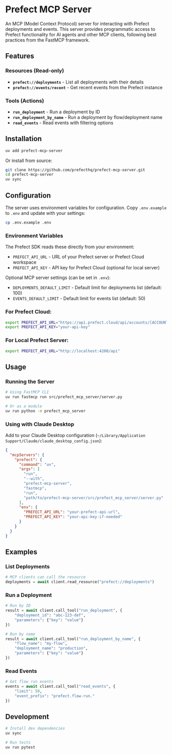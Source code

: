 # Prefect MCP Server

An MCP (Model Context Protocol) server for interacting with Prefect deployments and events. This server provides programmatic access to Prefect functionality for AI agents and other MCP clients, following best practices from the FastMCP framework.

## Features

### Resources (Read-only)
- **`prefect://deployments`** - List all deployments with their details
- **`prefect://events/recent`** - Get recent events from the Prefect instance

### Tools (Actions)
- **`run_deployment`** - Run a deployment by ID
- **`run_deployment_by_name`** - Run a deployment by flow/deployment name
- **`read_events`** - Read events with filtering options

## Installation

```bash
uv add prefect-mcp-server
```

Or install from source:
```bash
git clone https://github.com/prefecthq/prefect-mcp-server.git
cd prefect-mcp-server
uv sync
```

## Configuration

The server uses environment variables for configuration. Copy `.env.example` to `.env` and update with your settings:

```bash
cp .env.example .env
```

### Environment Variables

The Prefect SDK reads these directly from your environment:
- `PREFECT_API_URL` - URL of your Prefect server or Prefect Cloud workspace  
- `PREFECT_API_KEY` - API key for Prefect Cloud (optional for local server)

Optional MCP server settings (can be set in `.env`):
- `DEPLOYMENTS_DEFAULT_LIMIT` - Default limit for deployments list (default: 100)
- `EVENTS_DEFAULT_LIMIT` - Default limit for events list (default: 50)

### For Prefect Cloud:
```bash
export PREFECT_API_URL="https://api.prefect.cloud/api/accounts/[ACCOUNT_ID]/workspaces/[WORKSPACE_ID]"
export PREFECT_API_KEY="your-api-key"
```

### For Local Prefect Server:
```bash
export PREFECT_API_URL="http://localhost:4200/api"
```

## Usage

### Running the Server

```bash
# Using FastMCP CLI
uv run fastmcp run src/prefect_mcp_server/server.py

# Or as a module
uv run python -m prefect_mcp_server
```

### Using with Claude Desktop

Add to your Claude Desktop configuration (`~/Library/Application Support/Claude/claude_desktop_config.json`):

```json
{
  "mcpServers": {
    "prefect": {
      "command": "uv",
      "args": [
        "run",
        "--with",
        "prefect-mcp-server",
        "fastmcp",
        "run",
        "path/to/prefect-mcp-server/src/prefect_mcp_server/server.py"
      ],
      "env": {
        "PREFECT_API_URL": "your-prefect-api-url",
        "PREFECT_API_KEY": "your-api-key-if-needed"
      }
    }
  }
}
```

## Examples

### List Deployments
```python
# MCP clients can call the resource
deployments = await client.read_resource("prefect://deployments")
```

### Run a Deployment
```python
# Run by ID
result = await client.call_tool("run_deployment", {
    "deployment_id": "abc-123-def",
    "parameters": {"key": "value"}
})

# Run by name
result = await client.call_tool("run_deployment_by_name", {
    "flow_name": "my-flow",
    "deployment_name": "production",
    "parameters": {"key": "value"}
})
```

### Read Events
```python
# Get flow run events
events = await client.call_tool("read_events", {
    "limit": 50,
    "event_prefix": "prefect.flow-run."
})
```

## Development

```bash
# Install dev dependencies
uv sync

# Run tests
uv run pytest
```